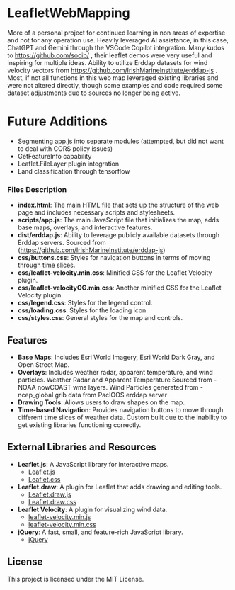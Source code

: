# LeafletWebMapping
More of a personal project for continued learning in non areas of expertise and not for any operation use. Heavily leveraged AI assistance, in this case, ChatGPT and Gemini through the VSCode Copilot integration. Many kudos to https://github.com/socib/ , their leaflet demos were very useful and inspiring for multiple ideas. Ability to utilize Erddap datasets for wind velocity vectors from https://github.com/IrishMarineInstitute/erddap-js . Most, if not all functions in this web map leveraged existing libraries and were not altered directly, though some examples and code required some dataset adjustments due to sources no longer being active.

# Future Additions
- Segmenting app.js into separate modules (attempted, but did not want to deal with CORS 
  policy issues)
- GetFeatureInfo capability
- Leaflet.FileLayer plugin integration
- Land classification through tensorflow


### Files Description

- **index.html**: The main HTML file that sets up the structure of the web page and includes necessary scripts and stylesheets.
- **scripts/app.js**: The main JavaScript file that initializes the map, adds base maps, overlays, and interactive features.
- **dist/erddap.js**: Ability to leverage publicly available datasets through Erddap servers.
  Sourced from (https://github.com/IrishMarineInstitute/erddap-js)
- **css/buttons.css**: Styles for navigation buttons in terms of moving through time slices.
- **css/leaflet-velocity.min.css**: Minified CSS for the Leaflet Velocity plugin.
- **css/leaflet-velocityOG.min.css**: Another minified CSS for the Leaflet Velocity plugin.
- **css/legend.css**: Styles for the legend control.
- **css/loading.css**: Styles for the loading icon.
- **css/styles.css**: General styles for the map and controls.

## Features

- **Base Maps**: Includes Esri World Imagery, Esri World Dark Gray, and Open Street Map.
- **Overlays**: Includes weather radar, apparent temperature, and wind particles.
  Weather Radar and Apparent Temperature Sourced from - NOAA nowCOAST wms layers.
  Wind Particles generated from - ncep_global grib data from PacIOOS erddap server
- **Drawing Tools**: Allows users to draw shapes on the map.
- **Time-based Navigation**: Provides navigation buttons to move through different time slices of weather data. Custom built due to the inability to get existing libraries functioning correctly.

## External Libraries and Resources

- **Leaflet.js**: A JavaScript library for interactive maps.
  - [Leaflet.js](https://unpkg.com/leaflet@1.9.4/dist/leaflet.js)
  - [Leaflet.css](https://unpkg.com/leaflet@1.9.4/dist/leaflet.css)
- **Leaflet.draw**: A plugin for Leaflet that adds drawing and editing tools.
  - [Leaflet.draw.js](https://cdnjs.cloudflare.com/ajax/libs/leaflet.draw/1.0.4/leaflet.draw.js)
  - [Leaflet.draw.css](https://cdnjs.cloudflare.com/ajax/libs/leaflet.draw/1.0.4/leaflet.draw.css)
- **Leaflet Velocity**: A plugin for visualizing wind data.
  - [leaflet-velocity.min.js](scripts/leaflet-velocity.min.js)
  - [leaflet-velocity.min.css](css/leaflet-velocity.min.css)
- **jQuery**: A fast, small, and feature-rich JavaScript library.
  - [jQuery](https://code.jquery.com/jquery-2.2.4.min.js)
  

## License

This project is licensed under the MIT License.
